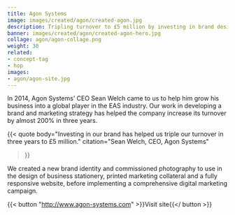 ```yaml
---
title: Agon Systems
image: images/created/agon/created-agon.jpg
description: Tripling turnover to £5 million by investing in brand design.
banner: images/created/agon/created-agon-hero.jpg
collage: agon/agon-collage.png
weight: 30
related:
- concept-tag
- hop
images:
- agon/agon-site.jpg
---
```


In 2014, Agon Systems’ CEO Sean Welch came to us to help him grow his business into a global player in the EAS industry. Our work in developing a brand and marketing strategy has helped the company increase its turnover by almost 200% in three years.

{{< quote
	body="Investing in our brand has helped us triple our turnover in three years to £5 million."
	citation="Sean Welch, CEO, Agon Systems"
>}}

We created a new brand identity and commissioned photography to use in the design of business stationery, printed marketing collateral and a fully responsive website, before implementing a comprehensive digital marketing campaign.

{{< button "http://www.agon-systems.com" >}}Visit site{{</ button >}}
